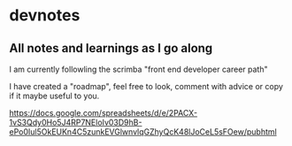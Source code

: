 # devnotes
 
## All notes and learnings as I go along

I am currently followling the scrimba "front end developer career path"

I have created a "roadmap", feel free to look, comment with advice or copy if it maybe useful to you. 
 
 https://docs.google.com/spreadsheets/d/e/2PACX-1vS3Qdy0Ho5J4RP7NEloIv03D9hB-ePo0Iul5OkEUKn4C5zunkEVGlwnvlqGZhyQcK48lJoCeL5sFOew/pubhtml
